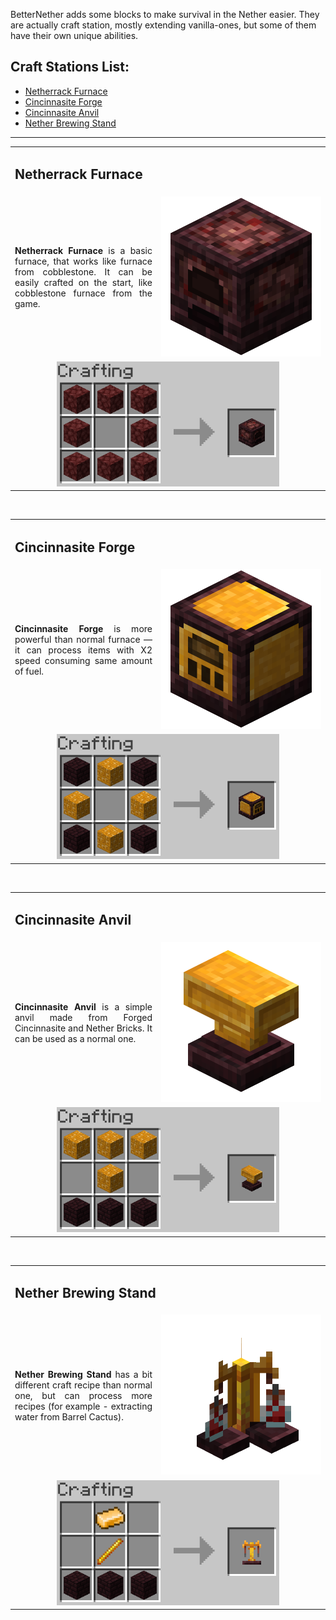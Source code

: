 BetterNether adds some blocks to make survival in the Nether easier. They are actually craft station, mostly extending vanilla-ones, but some of them have their own unique abilities.

## Craft Stations List:
- [Netherrack Furnace](#netherrack-furnace)
- [Cincinnasite Forge](#cincinnasite-forge)
- [Cincinnasite Anvil](#cincinnasite-anvil)
- [Nether Brewing Stand](#nether-brewing-stand)

***

<table width="100%">
	<tr>
		<td colspan="2"><h2>Netherrack Furnace</h2></td>
	</tr>
	<tr>
		<td>
			<div align="justify">
				<b>Netherrack Furnace</b> is a basic furnace, that works like furnace from cobblestone. It can be easily crafted on the start, like cobblestone furnace from the game.
			</div>
		</td>
		<td width="256"><img src="./images/netherrack_furnace.png"></td>
	</tr>
	<tr>
		<td colspan="2">
			<div align="center">
				<img src="./recipes/recipe_netherrack_furnace.png" height="200">
			</div>
		</td>
	</tr>
</table>
<br>

<table width="100%">
	<tr>
		<td colspan="2"><h2>Cincinnasite Forge</h2></td>
	</tr>
	<tr>
		<td>
			<div align="justify">
				<b>Cincinnasite Forge</b> is more powerful than normal furnace — it can process items with X2 speed consuming same amount of fuel.
			</div>
		</td>
		<td width="256"><img src="./images/cincinnasite_forge.png"></td>
	</tr>
	<tr>
		<td colspan="2">
			<div align="center">
				<img src="./recipes/recipe_cincinnasite_forge.png" height="200">
			</div>
		</td>
	</tr>
</table>
<br>

<table width="100%">
	<tr>
		<td colspan="2"><h2>Cincinnasite Anvil</h2></td>
	</tr>
	<tr>
		<td>
			<div align="justify">
				<b>Cincinnasite Anvil</b> is a simple anvil made from Forged Cincinnasite and Nether Bricks. It can be used as a normal one.
			</div>
		</td>
		<td width="256"><img src="./images/cincinnasite_anvil.png"></td>
	</tr>
	<tr>
		<td colspan="2">
			<div align="center">
				<img src="./recipes/recipe_cincinnasite_anvil.png" height="200">
			</div>
		</td>
	</tr>
</table>
<br>

<table width="100%">
	<tr>
		<td colspan="2"><h2>Nether Brewing Stand</h2></td>
	</tr>
	<tr>
		<td>
			<div align="justify">
				<b>Nether Brewing Stand</b> has a bit different craft recipe than normal one, but can process more recipes (for example - extracting water from Barrel Cactus).
			</div>
		</td>
		<td width="256"><img src="./images/nether_brewing_stand.png"></td>
	</tr>
	<tr>
		<td colspan="2">
			<div align="center">
				<img src="./recipes/recipe_nether_brewing_stand.png" height="200">
			</div>
		</td>
	</tr>
</table>